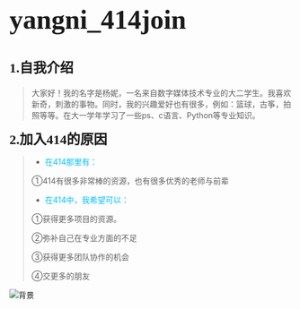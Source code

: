 # <font face="ink free" size = 8>yangni_414join</font>

# **<font face="comic sans ms" size = 5>1.自我介绍</font>**

> 大家好！我的名字是杨妮，一名来自数字媒体技术专业的大二学生。我喜欢新奇，刺激的事物。同时，我的兴趣爱好也有很多，例如：篮球，古筝，拍照等等。在大一学年学习了一些ps、c语言、Python等专业知识。

**<font face="comic sans ms" size = 5>2.加入414的原因</font>**

> * <font color = deepskyblue>在414那里有：</font>
>
> ①414有很多非常棒的资源，也有很多优秀的老师与前辈
>
> * <font color = deepskyblue>在414中，我希望可以：</font>
>
> ①获得更多项目的资源。
>
> ②弥补自己在专业方面的不足
>
> ③获得更多团队协作的机会
>
> ④交更多的朋友

![背景](C:\Users\Administrator\Desktop\网页设计1\背景.jpg)